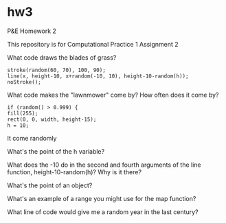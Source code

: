 # hw3

P&E Homework 2

This repository is for Computational Practice 1 Assignment 2

What code draws the blades of grass?

    stroke(random(60, 70), 100, 90);
    line(x, height-10, x+random(-10, 10), height-10-random(h));
    noStroke();

What code makes the "lawnmower" come by? How often does it come by?

    if (random() > 0.999) {
    fill(255);
    rect(0, 0, width, height-15);
    h = 10;
    
 It come randomly

What's the point of the h variable?

What does the -10 do in the second and fourth arguments of the line function, height-10-random(h)? Why is it there?

What's the point of an object?

What's an example of a range you might use for the map function?

What line of code would give me a random year in the last century?
